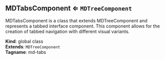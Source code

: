 <a name="MDTabsComponent"></a>

## MDTabsComponent ⇐ <code>MDTreeComponent</code>
MDTabsComponent is a class that extends MDTreeComponent and represents a tabbed interface component.
This component allows for the creation of tabbed navigation with different visual variants.

**Kind**: global class  
**Extends**: <code>MDTreeComponent</code>  
**Tagname**: md-tabs  
